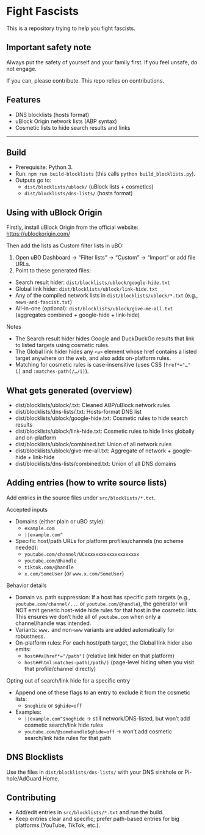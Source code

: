 # Fight Fascists

This is a repository trying to help you fight fascists.

## Important safety note
Always put the safety of yourself and your family first. If you feel unsafe, do not engage.

If you can, please contribute. This repo relies on contributions.

## Features
- DNS blocklists (hosts format)
- uBlock Origin network lists (ABP syntax)
- Cosmetic lists to hide search results and links

---

## Build
- Prerequisite: Python 3.
- Run: `npm run build-blocklists` (this calls `python build_blocklists.py`).
- Outputs go to:
	- `dist/blocklists/ublock/` (uBlock lists + cosmetics)
	- `dist/blocklists/dns-lists/` (hosts format)

## Using with uBlock Origin
Firstly, install uBlock Origin from the official website: https://ublockorigin.com/

Then add the lists as Custom filter lists in uBO:
1) Open uBO Dashboard → “Filter lists” → “Custom” → “Import” or add file URLs.
2) Point to these generated files:
- Search result hider: `dist/blocklists/ublock/google-hide.txt`
- Global link hider: `dist/blocklists/ublock/link-hide.txt`
- Any of the compiled network lists in `dist/blocklists/ublock/*.txt` (e.g., `news-and-fascist.txt`)
- All-in-one (optional): `dist/blocklists/ublock/give-me-all.txt` (aggregates combined + google-hide + link-hide)

Notes
- The Search result hider hides Google and DuckDuckGo results that link to listed targets using cosmetic rules.
- The Global link hider hides any `<a>` element whose href contains a listed target anywhere on the web, and also adds on-platform rules.
- Matching for cosmetic rules is case-insensitive (uses CSS `[href*="…" i]` and `:matches-path(/…/i)`).

## What gets generated (overview)
- dist/blocklists/ublock/<source>.txt: Cleaned ABP/uBlock network rules
- dist/blocklists/dns-lists/<source>.txt: Hosts-format DNS list
- dist/blocklists/ublock/google-hide.txt: Cosmetic rules to hide search results
- dist/blocklists/ublock/link-hide.txt: Cosmetic rules to hide links globally and on-platform
- dist/blocklists/ublock/combined.txt: Union of all network rules
- dist/blocklists/ublock/give-me-all.txt: Aggregate of network + google-hide + link-hide
- dist/blocklists/dns-lists/combined.txt: Union of all DNS domains

## Adding entries (how to write source lists)
Add entries in the source files under `src/blocklists/*.txt`.

Accepted inputs
- Domains (either plain or uBO style):
	- `example.com`
	- `||example.com^`
- Specific host/path URLs for platform profiles/channels (no scheme needed):
	- `youtube.com/channel/UCxxxxxxxxxxxxxxxxxxxx`
	- `youtube.com/@handle`
	- `tiktok.com/@handle`
	- `x.com/SomeUser` (or `www.x.com/SomeUser`)

Behavior details
- Domain vs. path suppression: If a host has specific path targets (e.g., `youtube.com/channel/...` or `youtube.com/@handle`), the generator will NOT emit generic host-wide hide rules for that host in the cosmetic lists. This ensures we don’t hide all of `youtube.com` when only a channel/handle was intended.
- Variants: `www.` and non-`www` variants are added automatically for robustness.
- On-platform rules: For each host/path target, the Global link hider also emits:
	- `host##a[href*="/path"]` (relative link hider on that platform)
	- `host##html:matches-path(/path/)` (page-level hiding when you visit that profile/channel directly)

Opting out of search/link hide for a specific entry
- Append one of these flags to an entry to exclude it from the cosmetic lists:
	- `$noghide` or `$ghide=off`
- Examples:
	- `||example.com^$noghide` → still network/DNS-listed, but won’t add cosmetic search/link hide rules
	- `youtube.com/@somehandle$ghide=off` → won’t add cosmetic search/link hide rules for that path

## DNS Blocklists
Use the files in `dist/blocklists/dns-lists/` with your DNS sinkhole or Pi-hole/AdGuard Home.

## Contributing
- Add/edit entries in `src/blocklists/*.txt` and run the build.
- Keep entries clear and specific; prefer path-based entries for big platforms (YouTube, TikTok, etc.).

